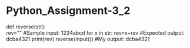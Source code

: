 # Python_Assignment-3_2
def reverse(str):  
    rev=""                                   #Sample input: 1234abcd
    for x in str:
        rev=x+rev                            #Expected output: dcba4321
    print(rev)
reverse(input())                             #My output: dcba4321
        
